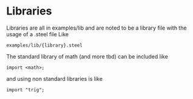 # Libraries 

Libraries are all in examples/lib and are noted to be 
a library file with the usage of a .steel file
Like

```
examples/lib/{library}.steel
```

The standard library of math (and more tbd) can be included 
like 

```
import <math>;
```

and using non standard libraries is like

```
import "trig";
```
